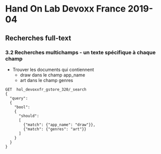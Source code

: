 # Hand On Lab Devoxx France 2019-04
## Recherches full-text
### 3.2 Recherches multichamps - un texte spécifique à chaque champ


* Trouver les documents qui contiennent
    * draw dans le champ app_name
    * art dans le champ genres

```shell      
GET  hol_devoxxfr_gstore_320/_search
{
  "query": 
  {
    "bool": 
    {
      "should": 
      [
        {"match": {"app_name": "draw"}},
        {"match": {"genres": "art"}}
      ]  
    }
  }
}
```
